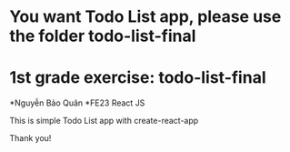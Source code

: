 # You want Todo List app, please use the folder todo-list-final
# 1st grade exercise: todo-list-final
*Nguyễn Bảo Quân *FE23 React JS

This is simple Todo List app with create-react-app

Thank you!

